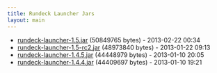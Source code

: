 ```yaml
---
title: Rundeck Launcher Jars
layout: main
---
```

* [rundeck-launcher-1.5.jar](rundeck-launcher-1.5.jar) (50849765 bytes) - 2013-02-22 00:34
* [rundeck-launcher-1.5-rc2.jar](rundeck-launcher-1.5-rc2.jar) (48973840 bytes) - 2013-01-22 09:13
* [rundeck-launcher-1.4.5.jar](rundeck-launcher-1.4.5.jar) (44448979 bytes) - 2013-01-10 20:05
* [rundeck-launcher-1.4.4.jar](rundeck-launcher-1.4.4.jar) (44409697 bytes) - 2013-01-10 19:21
